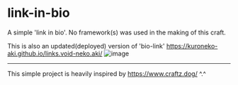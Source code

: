 # link-in-bio
A simple 'link in bio'. No framework(s) was used in the making of this craft. 

This is also an updated(deployed) version of 'bio-link'
https://kuroneko-aki.github.io/links.void-neko.aki/
![image](https://github.com/kuroneko-aki/link-in-bio/assets/107955065/02cda5de-2e5d-4621-a9be-bd828342a0bd)
_________________________________________________________________________________________________________________________
This simple project is heavily inspired by https://www.craftz.dog/ ^.^
